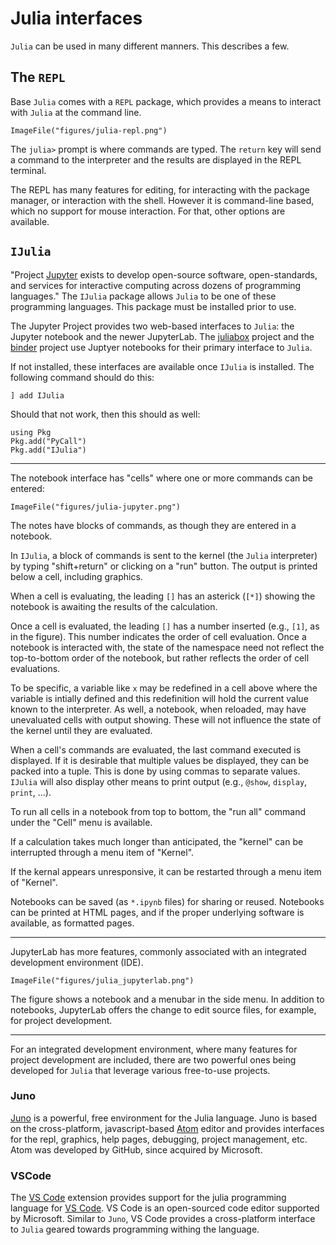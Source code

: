 # Julia interfaces


`Julia` can be used in many different manners. This describes a few.


## The `REPL`

Base `Julia` comes with a `REPL` package, which  provides a means to interact with `Julia` at the command line.

```
ImageFile("figures/julia-repl.png")
```

The `julia>` prompt is where commands are typed. The `return` key will send a command to the interpreter and the results are displayed in the REPL terminal.

The REPL has many features for editing, for interacting with the package manager, or interaction with the shell. However it is command-line based, which no support for mouse interaction. For that, other options are available.


## `IJulia`

"Project [Jupyter](https://jupyter.org/)  exists to develop open-source software, open-standards, and services for interactive computing across dozens of programming languages." The `IJulia` package allows `Julia` to be one of these programming languages. This package must be installed prior to use.

The Jupyter Project provides two web-based interfaces to `Julia`: the Jupyter notebook and the newer JupyterLab. The [juliabox](https://www.juliabox.com/) project and the [binder](https://mybinder.org/) project use Juptyer notebooks for their primary interface to `Julia`.

If not installed, these interfaces are available once `IJulia` is installed. The following command should do this:

```verbatim
] add IJulia
```

Should that not work, then this should as well:

```verbatim
using Pkg
Pkg.add("PyCall")
Pkg.add("IJulia")
```

----


The notebook interface has "cells" where one or more commands can be entered:

```
ImageFile("figures/julia-jupyter.png")
```


The notes have blocks of commands, as though they are entered in a notebook.


In `IJulia`, a block of commands is sent to the kernel (the `Julia` interpreter) by typing "shift+return" or clicking on a "run" button. The output is printed below a cell, including graphics.

When a cell is evaluating, the leading `[]` has an asterick (`[*]`) showing the notebook is awaiting the results of the calculation.

Once a cell is evaluated, the leading `[]` has a number inserted (e.g., `[1]`, as in the figure). This number indicates the order of cell evaluation. Once a notebook is interacted with, the state of the namespace need not reflect the top-to-bottom order of the notebook, but rather reflects the order of cell evaluations.

To be specific, a variable like `x` may be redefined in a cell above where the variable is intially defined and this redefinition will hold the current value known to the interpreter. As well, a notebook, when reloaded, may have unevaluated cells with output showing. These will not influence the state of the kernel until they are evaluated.

When a cell's commands are evaluated, the last command executed is displayed. If it is desirable that multiple values be displayed, they can be packed into a tuple. This is done by using commas to separate values. `IJulia` will also display other means to print output (e.g., `@show`, `display`, `print`, ...).

To run all cells in a notebook from top to bottom, the "run all" command under the "Cell" menu is available.

If a calculation takes much longer than anticipated, the "kernel" can be interrupted through a menu item of "Kernel".

If the kernal appears unresponsive, it can be restarted through  a menu item of "Kernel".

Notebooks can be saved (as `*.ipynb` files) for sharing or reused. Notebooks can be printed at HTML pages, and if the proper underlying software is available, as formatted pages.

----

JupyterLab has more features, commonly associated with an integrated development environment (IDE).

```
ImageFile("figures/julia_jupyterlab.png")
```

The figure shows a notebook and a menubar in the side menu. In addition to notebooks, JupyterLab offers the change to edit source files, for example, for project development.

----

For an integrated development environment, where many features for project development are included, there are two powerful ones being developed for `Julia` that leverage various free-to-use projects.




### Juno

[Juno](https://junolab.org/) is a powerful, free environment for the Julia language. Juno is based on the cross-platform, javascript-based [Atom](https://atom.io/) editor and provides interfaces for the repl, graphics, help pages, debugging, project management, etc. Atom was developed by GitHub, since acquired by Microsoft.


### VSCode

The [VS Code](https://github.com/julia-vscode/julia-vscode) extension provides support for the julia programming language for [VS Code](https://code.visualstudio.com/). VS Code is an open-sourced code editor supported by Microsoft. Similar to `Juno`, VS Code provides a cross-platform interface to `Julia` geared towards programming withing the language.
